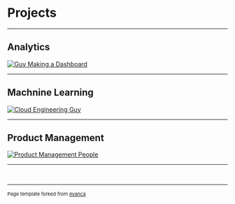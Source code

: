 # Projects

---


## Analytics
[![Guy Making a Dashboard](https://raw.githubusercontent.com/gregorywmorris/gregorywmorris.github.io/master/images/guy-making-dashboard.jpg)](pages/analytics)


---
## Machnine Learning
[![Cloud Engineering Guy](https://raw.githubusercontent.com/gregorywmorris/gregorywmorris.github.io/master/images/data-engineering-guy.jpg)](pages/cloud_engineering)


---
## Product Management
[![Product Management People](https://raw.githubusercontent.com/gregorywmorris/gregorywmorris.github.io/master/images/product-management-people.jpg)](pages/product_management)


---
<br/>


---
<p style="font-size:11px">Page template forked from <a href="https://github.com/evanca/quick-portfolio">evanca</a></p>
<!-- Remove above link if you don't want to attibute -->
